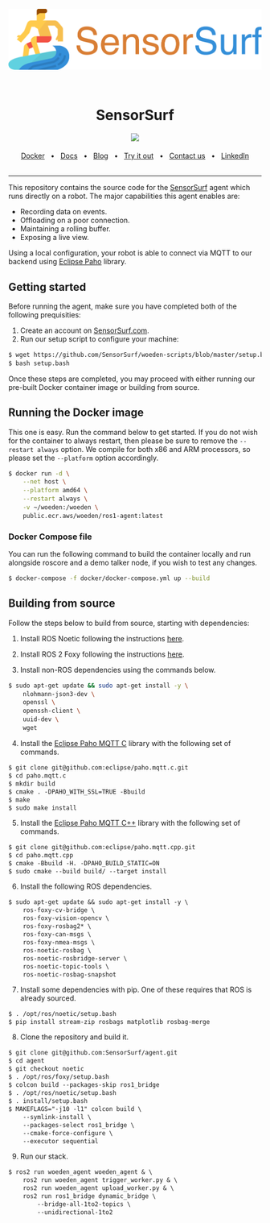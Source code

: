 [![SensorSurf](assets/logo.png)](https://www.sensorsurf.com)

<br/>

<div align="center">
    <h1>SensorSurf</h1>
    <a href="https://github.com/sensorsurf/agent/blob/noetic/LICENSE"><img src="https://img.shields.io/badge/License-AGPL_v3-blue.svg" /></a>
    <br />
    <br />
    <a href="https://gallery.ecr.aws/woeden/ros1-agent">Docker</a>
    <span>&nbsp;&nbsp;•&nbsp;&nbsp;</span>
    <a href="https://docs.woeden.com">Docs</a>
    <span>&nbsp;&nbsp;•&nbsp;&nbsp;</span>
    <a href="https://sensorsurf.com/blogs">Blog</a>
    <span>&nbsp;&nbsp;•&nbsp;&nbsp;</span>
    <a href="https://app.woeden.com/auth/register">Try it out</a>
    <span>&nbsp;&nbsp;•&nbsp;&nbsp;</span>
    <a href="https://sensorsurf.com/contact">Contact us</a>
    <span>&nbsp;&nbsp;•&nbsp;&nbsp;</span>
    <a href="https://linkedin.com/company/sensorsurf">LinkedIn</a>
  <br />
  <br />
</div>

<hr />

This repository contains the source code for the [SensorSurf](sensorsurf.com) agent which runs directly on a robot. The major capabilities this agent enables are:

* Recording data on events.
* Offloading on a poor connection.
* Maintaining a rolling buffer.
* Exposing a live view.

Using a local configuration, your robot is able to connect via MQTT to our backend using [Eclipse Paho](http://eclipse.org/paho) library.

## Getting started

Before running the agent, make sure you have completed both of the following prequisities:

1. Create an account on [SensorSurf.com](sensorsurf.com).
2. Run our setup script to configure your machine:

```bash
$ wget https://github.com/SensorSurf/woeden-scripts/blob/master/setup.bash
$ bash setup.bash
```

Once these steps are completed, you may proceed with either running our pre-built Docker container image or building from source.

## Running the Docker image

This one is easy. Run the command below to get started. If you do not wish for the container to always restart, then please be sure to remove the `--restart always` option. We compile for both x86 and ARM processors, so please set the `--platform` option accordingly.

```bash
$ docker run -d \
    --net host \
    --platform amd64 \
    --restart always \
    -v ~/woeden:/woeden \
    public.ecr.aws/woeden/ros1-agent:latest
```

### Docker Compose file

You can run the following command to build the container locally and run alongside roscore and a demo talker node, if you wish to test any changes.

```bash
$ docker-compose -f docker/docker-compose.yml up --build
```

## Building from source

Follow the steps below to build from source, starting with dependencies:

1. Install ROS Noetic following the instructions [here](http://wiki.ros.org/noetic/Installation).

2. Install ROS 2 Foxy following the instructions [here](https://docs.ros.org/en/foxy/Installation.html).

3. Install non-ROS dependencies using the commands below.
```bash
$ sudo apt-get update && sudo apt-get install -y \
    nlohmann-json3-dev \
    openssl \
    openssh-client \
    uuid-dev \
    wget
```

4. Install the [Eclipse Paho MQTT C](https://github.com/eclipse/paho.mqtt.c) library with the following set of commands.
```
$ git clone git@github.com:eclipse/paho.mqtt.c.git
$ cd paho.mqtt.c
$ mkdir build
$ cmake . -DPAHO_WITH_SSL=TRUE -Bbuild
$ make
$ sudo make install
```

5. Install the [Eclipse Paho MQTT C++](https://github.com/eclipse/paho.mqtt.cpp) library with the following set of commands.
```
$ git clone git@github.com:eclipse/paho.mqtt.cpp.git
$ cd paho.mqtt.cpp
$ cmake -Bbuild -H. -DPAHO_BUILD_STATIC=ON
$ sudo cmake --build build/ --target install
```

6. Install the following ROS dependencies.
```
$ sudo apt-get update && sudo apt-get install -y \
    ros-foxy-cv-bridge \
    ros-foxy-vision-opencv \
    ros-foxy-rosbag2* \
    ros-foxy-can-msgs \
    ros-foxy-nmea-msgs \
    ros-noetic-rosbag \
    ros-noetic-rosbridge-server \
    ros-noetic-topic-tools \
    ros-noetic-rosbag-snapshot
```

7. Install some dependencies with pip. One of these requires that ROS is already sourced.
```
$ . /opt/ros/noetic/setup.bash
$ pip install stream-zip rosbags matplotlib rosbag-merge
```

8. Clone the repository and build it.
```
$ git clone git@github.com:SensorSurf/agent.git
$ cd agent
$ git checkout noetic
$ . /opt/ros/foxy/setup.bash
$ colcon build --packages-skip ros1_bridge
$ . /opt/ros/noetic/setup.bash
$ . install/setup.bash
$ MAKEFLAGS="-j10 -l1" colcon build \
    --symlink-install \
    --packages-select ros1_bridge \
    --cmake-force-configure \
    --executor sequential
```

9. Run our stack.
```
$ ros2 run woeden_agent woeden_agent & \
    ros2 run woeden_agent trigger_worker.py & \
    ros2 run woeden_agent upload_worker.py & \
    ros2 run ros1_bridge dynamic_bridge \
        --bridge-all-1to2-topics \
        --unidirectional-1to2
```
